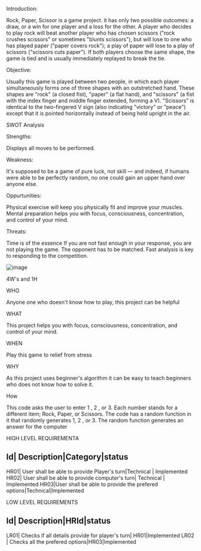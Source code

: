 
Introduction:

Rock, Paper, Scissor is a game project. it has only two possible outcomes: a draw, or a win for one player and a loss for the other. A player who decides to play rock will beat another player who has chosen scissors ("rock crushes scissors" or sometimes "blunts scissors"), but will lose to one who has played paper ("paper covers rock"); a play of paper will lose to a play of scissors ("scissors cuts paper"). If both players choose the same shape, the game is tied and is usually immediately replayed to break the tie.

Objective:

Usually this game is played between two people, in which each player simultaneously forms one of three shapes with an outstretched hand. These shapes are "rock" (a closed fist), "paper" (a flat hand), and "scissors" (a fist with the index finger and middle finger extended, forming a V). "Scissors" is identical to the two-fingered V sign (also indicating "victory" or "peace") except that it is pointed horizontally instead of being held upright in the air.

SWOT Analysis

Strengths:

Displays all moves to be performed.

Weakness:

 It's supposed to be a game of pure luck, not skill — and indeed, if humans were able to be perfectly random, no one could gain an upper hand over anyone else.
 
 Oppurtunities:
 
 Physical exercise will keep you physically fit and improve your muscles. Mental preparation helps you with focus, consciousness, concentration, and control of your mind.
 
 Threats:
 
 Time is of the essence
If you are not fast enough in your response, you are not playing the game. The opponent has to be matched. Fast analysis is key to responding to the competition.

![image](https://user-images.githubusercontent.com/89644963/132461417-fd2fa204-9da3-4f0b-ab26-3be90a6c8ed8.png)

4W's and 1H

WHO

Anyone one who doesn't know how to play, this project can be helpful

WHAT

This project helps you with focus, consciousness, concentration, and control of your mind.

WHEN

Play this game  to relief from stress

WHY

As this project uses beginner's algorithm it can be easy to teach beginners who does not know how to solve it.

How

This code asks the user to enter  1 , 2 , or 3. Each number stands for a different item; Rock, Paper, or Scissors. The code has a random function in it that randomly generates 1, 2 , or 3. The random function generates an answer for the computer


HIGH LEVEL REQUIREMENTA

Id| Description|Category|status
--------------------------------
HR01| User shall be able to provide Player's turn|Technical | Implemented
HR02| User shall be able to provide computer's turn| Technical | Implemented
HR03|User shall be able to provide the prefered options|Technical|Implemented

LOW LEVEL REQUIREMENTS

Id| Description|HRId|status
--------------------------------
LR01| Checks if all details provide for player's turn| HR01|Implemented
LR02 | Checks all the prefered options|HR03|Implemented



